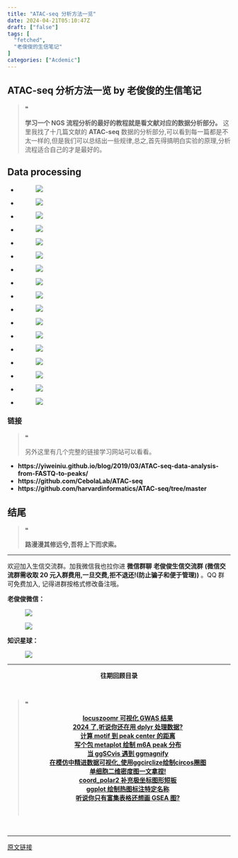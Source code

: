 ```yaml
---
title: "ATAC-seq 分析方法一览"
date: 2024-04-21T05:10:47Z
draft: ["false"]
tags: [
  "fetched",
  "老俊俊的生信笔记"
]
categories: ["Acdemic"]
---
```

ATAC-seq 分析方法一览 by 老俊俊的生信笔记
------
<div><section data-tool="mdnice编辑器" data-website="https://www.mdnice.com" data-mpa-powered-by="yiban.io"><section><mp-common-profile data-pluginname="mpprofile" data-id="MzkyMTI1MTYxNA==" data-headimg="http://mmbiz.qpic.cn/sz_mmbiz_png/G5jjcE4usezgsqIGqjITSMggCTSoViaYeoKe2xoZr1IIvNJoztibQxibYHLDDoiabwAc6Ggws3Tvdo8EPss2nLgaVQ/0?wx_fmt=png" data-nickname="老俊俊的生信笔记" data-alias="JunJunLab" data-signature="老俊俊的生信技能和知识分享,我不是巨人,但你可以站在我的肩膀上更进一步!" data-from="0" data-is_biz_ban="0"></mp-common-profile></section><section><mp-common-clmusic data-pluginname="insertaudio" type="1" music_name="单车 (Single Version)" albumurl="http://wx.y.gtimg.cn/music/photo_new/T002R500x500M000003DLc070OCULh_1.jpg" singer="陈奕迅" duration="208000" username="" music_source="1" is_vip="0" listenid="78297193029667771"></mp-common-clmusic></section><blockquote data-tool="mdnice编辑器"><span>❝</span><p><strong>学习一个 NGS 流程分析的最好的教程就是看文献对应的数据分析部分。</strong> 这里我找了十几篇文献的 <strong>ATAC-seq</strong> 数据的分析部分,可以看到每一篇都是不太一样的,但是我们可以总结出一些规律,总之,首先得搞明白实验的原理,分析流程适合自己的才是最好的。</p></blockquote><h2 data-tool="mdnice编辑器"><span></span><span>Data processing</span><span></span></h2><ul data-tool="mdnice编辑器"><li><section><figure><img data-imgfileid="100029379" data-ratio="0.5668934240362812" data-src="https://mmbiz.qpic.cn/sz_mmbiz_png/G5jjcE4usexXXgrgZr26XIDkPSg6Qhf6ic4HbGRZ0FQwfou5C3Yw8kUa3xMV1MMdNMzDz6Tj0JcHlmvjGiaK4EAQ/640?wx_fmt=png&amp;from=appmsg" data-type="png" data-w="882" src="https://mmbiz.qpic.cn/sz_mmbiz_png/G5jjcE4usexXXgrgZr26XIDkPSg6Qhf6ic4HbGRZ0FQwfou5C3Yw8kUa3xMV1MMdNMzDz6Tj0JcHlmvjGiaK4EAQ/640?wx_fmt=png&amp;from=appmsg"></figure></section></li><li><section><figure><img data-imgfileid="100029380" data-ratio="0.39789964994165694" data-src="https://mmbiz.qpic.cn/sz_mmbiz_png/G5jjcE4usexXXgrgZr26XIDkPSg6Qhf6NYkEDAhw6SLDfdqpyz9EBIWicgfE9fR611qVCh8Tl8lNsibNfuoibGhkg/640?wx_fmt=png&amp;from=appmsg" data-type="png" data-w="857" src="https://mmbiz.qpic.cn/sz_mmbiz_png/G5jjcE4usexXXgrgZr26XIDkPSg6Qhf6NYkEDAhw6SLDfdqpyz9EBIWicgfE9fR611qVCh8Tl8lNsibNfuoibGhkg/640?wx_fmt=png&amp;from=appmsg"></figure></section></li><li><section><figure><img data-imgfileid="100029381" data-ratio="0.5256556442417332" data-src="https://mmbiz.qpic.cn/sz_mmbiz_png/G5jjcE4usexXXgrgZr26XIDkPSg6Qhf6dRflK2icicCRJDtFRY0C1P8ps8iaCcd1lgLyf3PsbGB7NzR8cePxmibagQ/640?wx_fmt=png&amp;from=appmsg" data-type="png" data-w="877" src="https://mmbiz.qpic.cn/sz_mmbiz_png/G5jjcE4usexXXgrgZr26XIDkPSg6Qhf6dRflK2icicCRJDtFRY0C1P8ps8iaCcd1lgLyf3PsbGB7NzR8cePxmibagQ/640?wx_fmt=png&amp;from=appmsg"></figure></section></li><li><section><figure><img data-imgfileid="100029382" data-ratio="0.7006726457399103" data-src="https://mmbiz.qpic.cn/sz_mmbiz_png/G5jjcE4usexXXgrgZr26XIDkPSg6Qhf6uiadz5FI9L1zrB1xia8jQRNBmafaG7mkXhaWhCUgBgrkuZ6P6wNvPl1A/640?wx_fmt=png&amp;from=appmsg" data-type="png" data-w="892" src="https://mmbiz.qpic.cn/sz_mmbiz_png/G5jjcE4usexXXgrgZr26XIDkPSg6Qhf6uiadz5FI9L1zrB1xia8jQRNBmafaG7mkXhaWhCUgBgrkuZ6P6wNvPl1A/640?wx_fmt=png&amp;from=appmsg"></figure></section></li><li><section><figure><img data-imgfileid="100029378" data-ratio="0.33938706015891035" data-src="https://mmbiz.qpic.cn/sz_mmbiz_png/G5jjcE4usexXXgrgZr26XIDkPSg6Qhf6jickfzZ1MfCLX7tVIh4hRSnoxKTRywM1e6DBNkLwecHEr9V0wAFpQyQ/640?wx_fmt=png&amp;from=appmsg" data-type="png" data-w="881" src="https://mmbiz.qpic.cn/sz_mmbiz_png/G5jjcE4usexXXgrgZr26XIDkPSg6Qhf6jickfzZ1MfCLX7tVIh4hRSnoxKTRywM1e6DBNkLwecHEr9V0wAFpQyQ/640?wx_fmt=png&amp;from=appmsg"></figure></section></li><li><section><figure><img data-imgfileid="100029387" data-ratio="0.5104281009879253" data-src="https://mmbiz.qpic.cn/sz_mmbiz_png/G5jjcE4usexXXgrgZr26XIDkPSg6Qhf69f3lCks7xUEzXbTXJH2uzaVKIiaqSFic33qNks7O0aQC7ZfYPOGiaTLdw/640?wx_fmt=png&amp;from=appmsg" data-type="png" data-w="911" src="https://mmbiz.qpic.cn/sz_mmbiz_png/G5jjcE4usexXXgrgZr26XIDkPSg6Qhf69f3lCks7xUEzXbTXJH2uzaVKIiaqSFic33qNks7O0aQC7ZfYPOGiaTLdw/640?wx_fmt=png&amp;from=appmsg"></figure></section></li><li><section><figure><img data-imgfileid="100029385" data-ratio="0.5126436781609195" data-src="https://mmbiz.qpic.cn/sz_mmbiz_png/G5jjcE4usexXXgrgZr26XIDkPSg6Qhf6mEpEGPKTbsCJqwolVB58VdYicKicnao9eUbj7ure5MfGwgxdtibGIgXhQ/640?wx_fmt=png&amp;from=appmsg" data-type="png" data-w="870" src="https://mmbiz.qpic.cn/sz_mmbiz_png/G5jjcE4usexXXgrgZr26XIDkPSg6Qhf6mEpEGPKTbsCJqwolVB58VdYicKicnao9eUbj7ure5MfGwgxdtibGIgXhQ/640?wx_fmt=png&amp;from=appmsg"></figure></section></li><li><section><figure><img data-imgfileid="100029386" data-ratio="0.5689851767388826" data-src="https://mmbiz.qpic.cn/sz_mmbiz_png/G5jjcE4usexXXgrgZr26XIDkPSg6Qhf6pQ3c8YgKzrjaK8p8zkWxAmUT2gSdyv53DKIpaiaspPMxfibt5zfGoTMw/640?wx_fmt=png&amp;from=appmsg" data-type="png" data-w="877" src="https://mmbiz.qpic.cn/sz_mmbiz_png/G5jjcE4usexXXgrgZr26XIDkPSg6Qhf6pQ3c8YgKzrjaK8p8zkWxAmUT2gSdyv53DKIpaiaspPMxfibt5zfGoTMw/640?wx_fmt=png&amp;from=appmsg"></figure></section></li><li><section><figure><img data-imgfileid="100029383" data-ratio="0.31263858093126384" data-src="https://mmbiz.qpic.cn/sz_mmbiz_png/G5jjcE4usexXXgrgZr26XIDkPSg6Qhf6qPonIJIia7tAWsvCdia2NFeLZzWjJnRVwe1RQejyOa0HHKDqZB9rnVGw/640?wx_fmt=png&amp;from=appmsg" data-type="png" data-w="902" src="https://mmbiz.qpic.cn/sz_mmbiz_png/G5jjcE4usexXXgrgZr26XIDkPSg6Qhf6qPonIJIia7tAWsvCdia2NFeLZzWjJnRVwe1RQejyOa0HHKDqZB9rnVGw/640?wx_fmt=png&amp;from=appmsg"></figure></section></li><li><section><figure><img data-imgfileid="100029384" data-ratio="0.4155251141552511" data-src="https://mmbiz.qpic.cn/sz_mmbiz_png/G5jjcE4usexXXgrgZr26XIDkPSg6Qhf6Fsia8lEFbdXdlEicM3iax7S5Cv5EvWTicZn022asyxzXKOOt6HicBLYV7VQ/640?wx_fmt=png&amp;from=appmsg" data-type="png" data-w="876" src="https://mmbiz.qpic.cn/sz_mmbiz_png/G5jjcE4usexXXgrgZr26XIDkPSg6Qhf6Fsia8lEFbdXdlEicM3iax7S5Cv5EvWTicZn022asyxzXKOOt6HicBLYV7VQ/640?wx_fmt=png&amp;from=appmsg"></figure></section></li><li><section><figure><img data-imgfileid="100029392" data-ratio="0.45855758880516684" data-src="https://mmbiz.qpic.cn/sz_mmbiz_png/G5jjcE4usexXXgrgZr26XIDkPSg6Qhf6ZQ4G3H9glpW2el798ibEUnSTamMcsuMgP7R4OTl3efAzjZfcqz2icU2g/640?wx_fmt=png&amp;from=appmsg" data-type="png" data-w="929" src="https://mmbiz.qpic.cn/sz_mmbiz_png/G5jjcE4usexXXgrgZr26XIDkPSg6Qhf6ZQ4G3H9glpW2el798ibEUnSTamMcsuMgP7R4OTl3efAzjZfcqz2icU2g/640?wx_fmt=png&amp;from=appmsg"></figure></section></li><li><section><figure><img data-imgfileid="100029393" data-ratio="0.5965714285714285" data-src="https://mmbiz.qpic.cn/sz_mmbiz_png/G5jjcE4usexXXgrgZr26XIDkPSg6Qhf640wHvoNaamR2PueU2vMTp6ZSzYvgXvTOibibiauheTFUgHpUCtBqiall6Q/640?wx_fmt=png&amp;from=appmsg" data-type="png" data-w="875" src="https://mmbiz.qpic.cn/sz_mmbiz_png/G5jjcE4usexXXgrgZr26XIDkPSg6Qhf640wHvoNaamR2PueU2vMTp6ZSzYvgXvTOibibiauheTFUgHpUCtBqiall6Q/640?wx_fmt=png&amp;from=appmsg"></figure></section></li><li><section><figure><img data-imgfileid="100029389" data-ratio="0.3664036076662909" data-src="https://mmbiz.qpic.cn/sz_mmbiz_png/G5jjcE4usexXXgrgZr26XIDkPSg6Qhf6ZI0LRrkmBPQDMt2915IUUeO9fzS36sCbH9MibINGicFrSdpAJXc1CnAA/640?wx_fmt=png&amp;from=appmsg" data-type="png" data-w="887" src="https://mmbiz.qpic.cn/sz_mmbiz_png/G5jjcE4usexXXgrgZr26XIDkPSg6Qhf6ZI0LRrkmBPQDMt2915IUUeO9fzS36sCbH9MibINGicFrSdpAJXc1CnAA/640?wx_fmt=png&amp;from=appmsg"></figure></section></li><li><section><figure><img data-imgfileid="100029390" data-ratio="0.5192307692307693" data-src="https://mmbiz.qpic.cn/sz_mmbiz_png/G5jjcE4usexXXgrgZr26XIDkPSg6Qhf6ko1jB3eKgD9XrdeRkhicXYHUmccxln7uCnYebl1KFM1FcNNM53jpgicg/640?wx_fmt=png&amp;from=appmsg" data-type="png" data-w="884" src="https://mmbiz.qpic.cn/sz_mmbiz_png/G5jjcE4usexXXgrgZr26XIDkPSg6Qhf6ko1jB3eKgD9XrdeRkhicXYHUmccxln7uCnYebl1KFM1FcNNM53jpgicg/640?wx_fmt=png&amp;from=appmsg"></figure></section></li><li><section><figure><img data-imgfileid="100029391" data-ratio="0.45351473922902497" data-src="https://mmbiz.qpic.cn/sz_mmbiz_png/G5jjcE4usexXXgrgZr26XIDkPSg6Qhf6P8T4JnapYE6IXdJTay3XIoUFUORtsk7GdUzzpbEkTZJEXG5jZEhMEw/640?wx_fmt=png&amp;from=appmsg" data-type="png" data-w="882" src="https://mmbiz.qpic.cn/sz_mmbiz_png/G5jjcE4usexXXgrgZr26XIDkPSg6Qhf6P8T4JnapYE6IXdJTay3XIoUFUORtsk7GdUzzpbEkTZJEXG5jZEhMEw/640?wx_fmt=png&amp;from=appmsg"></figure></section></li><li><section><figure><img data-imgfileid="100029394" data-ratio="0.5233219567690558" data-src="https://mmbiz.qpic.cn/sz_mmbiz_png/G5jjcE4usexXXgrgZr26XIDkPSg6Qhf6cTvLU6Np0jdF9DgHE4jFwn7E2lhNkR6DzCISrhFlQbdnQDoZsxmiaSg/640?wx_fmt=png&amp;from=appmsg" data-type="png" data-w="879" src="https://mmbiz.qpic.cn/sz_mmbiz_png/G5jjcE4usexXXgrgZr26XIDkPSg6Qhf6cTvLU6Np0jdF9DgHE4jFwn7E2lhNkR6DzCISrhFlQbdnQDoZsxmiaSg/640?wx_fmt=png&amp;from=appmsg"></figure></section></li><li><section><figure><img data-imgfileid="100029395" data-ratio="0.9334787350054525" data-src="https://mmbiz.qpic.cn/sz_mmbiz_png/G5jjcE4usexXXgrgZr26XIDkPSg6Qhf6NZiabVHoAwicwQ1Rh6rprkzFxAdVSSATwXnQPa9PGN2ZD4ZRmgwPoicOQ/640?wx_fmt=png&amp;from=appmsg" data-type="png" data-w="917" src="https://mmbiz.qpic.cn/sz_mmbiz_png/G5jjcE4usexXXgrgZr26XIDkPSg6Qhf6NZiabVHoAwicwQ1Rh6rprkzFxAdVSSATwXnQPa9PGN2ZD4ZRmgwPoicOQ/640?wx_fmt=png&amp;from=appmsg"></figure></section></li></ul><h3 data-tool="mdnice编辑器"><span></span><span>链接</span><span></span></h3><blockquote data-tool="mdnice编辑器"><span>❝</span><p>另外这里有几个完整的链接学习网站可以看看。</p></blockquote><ul data-tool="mdnice编辑器"><li><section><strong>https://yiweiniu.github.io/blog/2019/03/ATAC-seq-data-analysis-from-FASTQ-to-peaks/</strong></section></li><li><section><strong>https://github.com/CebolaLab/ATAC-seq</strong></section></li><li><section><strong>https://github.com/harvardinformatics/ATAC-seq/tree/master</strong></section></li></ul><h2 data-tool="mdnice编辑器"><span></span><span>结尾</span><span></span></h2><blockquote data-tool="mdnice编辑器"><span>❝</span><p><strong>路漫漫其修远兮,吾将上下而求索。</strong></p></blockquote><hr data-tool="mdnice编辑器"><p data-tool="mdnice编辑器">欢迎加入生信交流群。加我微信我也拉你进 <strong>微信群聊</strong> <strong>老俊俊生信交流群</strong> <strong>(微信交流群需收取 20 元入群费用,一旦交费,拒不退还!(防止骗子和便于管理))</strong> 。QQ 群可免费加入, 记得进群按格式修改备注哦。</p><section data-tool="mdnice编辑器"><section><p><strong>老俊俊微信：</strong></p><figure><img data-imgfileid="100029397" data-ratio="1" data-src="https://mmbiz.qpic.cn/sz_mmbiz_png/G5jjcE4usexXXgrgZr26XIDkPSg6Qhf61f5Apu2u4rbgufkSIicibcLZ7PqW7jTAibSU4icRw4ZGN2RrQhsFdFribww/640?wx_fmt=png&amp;from=appmsg" data-type="png" data-w="430" src="https://mmbiz.qpic.cn/sz_mmbiz_png/G5jjcE4usexXXgrgZr26XIDkPSg6Qhf61f5Apu2u4rbgufkSIicibcLZ7PqW7jTAibSU4icRw4ZGN2RrQhsFdFribww/640?wx_fmt=png&amp;from=appmsg"></figure><figure><img data-imgfileid="100029396" data-ratio="1.3668430335097002" data-src="https://mmbiz.qpic.cn/sz_mmbiz_png/G5jjcE4usexXXgrgZr26XIDkPSg6Qhf6yyll7pWTXSic2FExR7tfBCoaV7hribtibicqzJOlFWreUKQlqMQ486A1Ew/640?wx_fmt=png&amp;from=appmsg" data-type="png" data-w="567" src="https://mmbiz.qpic.cn/sz_mmbiz_png/G5jjcE4usexXXgrgZr26XIDkPSg6Qhf6yyll7pWTXSic2FExR7tfBCoaV7hribtibicqzJOlFWreUKQlqMQ486A1Ew/640?wx_fmt=png&amp;from=appmsg"></figure></section><section><p><strong>知识星球：</strong></p><figure><img data-imgfileid="100029398" data-ratio="1.5896226415094339" data-src="https://mmbiz.qpic.cn/sz_mmbiz_jpg/G5jjcE4usexXXgrgZr26XIDkPSg6Qhf6etU0LgoaA6CBsNEOicZRuAnNyCCWgwMXY7TYWViaV2sjzibnxhAT0Ygzw/640?wx_fmt=jpeg&amp;from=appmsg" data-type="jpeg" data-w="1060" src="https://mmbiz.qpic.cn/sz_mmbiz_jpg/G5jjcE4usexXXgrgZr26XIDkPSg6Qhf6etU0LgoaA6CBsNEOicZRuAnNyCCWgwMXY7TYWViaV2sjzibnxhAT0Ygzw/640?wx_fmt=jpeg&amp;from=appmsg"></figure></section></section><hr data-tool="mdnice编辑器"><p data-tool="mdnice编辑器"><strong></strong></p><center data-tool="mdnice编辑器"><strong> 往期回顾目录 </strong></center><p data-tool="mdnice编辑器"><br></p><blockquote data-tool="mdnice编辑器"><span>❝</span><p><strong></strong></p><center><strong><a href="https://mp.weixin.qq.com/s?__biz=MzkyMTI1MTYxNA==&amp;mid=2247513016&amp;idx=1&amp;sn=902232584345e1435aade90821238a9e&amp;chksm=c18489c9f6f300dfe8e7e436f76c891eb8234ec40a388f361f7838dc6dc61fd17ccb33f96bac&amp;token=1218322320&amp;lang=zh_CN&amp;scene=21#wechat_redirect" data-linktype="2">locuszoomr 可视化 GWAS 结果</a></strong></center><strong><center><a href="https://mp.weixin.qq.com/s?__biz=MzkyMTI1MTYxNA==&amp;mid=2247512947&amp;idx=1&amp;sn=87d8684deca7bcf68ec887e067449ce5&amp;chksm=c1848902f6f30014f25b1e24e98e8ec4edf704bf70a037d4d291d3e5c7aae7e826635926e345&amp;token=538711716&amp;lang=zh_CN&amp;scene=21#wechat_redirect" data-linktype="2">2024 了,听说你还在用 dplyr 处理数据?</a></center></strong><strong><center><a href="https://mp.weixin.qq.com/s?__biz=MzkyMTI1MTYxNA==&amp;mid=2247512936&amp;idx=1&amp;sn=53d5444bfa7e6028c169578cd6fc873d&amp;chksm=c1848919f6f3000f297af5def286cf09caad0898d6598277f610b9563116c7c4000f34d79daf&amp;token=1008140360&amp;lang=zh_CN&amp;scene=21#wechat_redirect" data-linktype="2">计算 motif 到 peak center 的距离</a></center></strong><strong><center><a href="https://mp.weixin.qq.com/s?__biz=MzkyMTI1MTYxNA==&amp;mid=2247512922&amp;idx=1&amp;sn=247004f40306ea4e555fb6e32480a42f&amp;chksm=c184892bf6f3003d132a9779834b2d4df5c3f1b52ec9c3a04041d7398f3ec155560efe6eb578&amp;token=2004442534&amp;lang=zh_CN&amp;scene=21#wechat_redirect" data-linktype="2">写个包 metaplot 绘制 m6A peak 分布</a></center></strong><strong><center><a href="https://mp.weixin.qq.com/s?__biz=MzkyMTI1MTYxNA==&amp;mid=2247512856&amp;idx=1&amp;sn=7f9fd9406d4768535450ef9e2df44890&amp;chksm=c1848969f6f3007fb1e0010b0ce49fd5738fa5fd8f4759ffea56cfbe89ffaaf29e1016ed149e&amp;token=709285857&amp;lang=zh_CN&amp;scene=21#wechat_redirect" data-linktype="2">当 ggSCvis 遇到 ggmagnify</a></center></strong><strong><center><a href="https://mp.weixin.qq.com/s?__biz=MzkyMTI1MTYxNA==&amp;mid=2247512812&amp;idx=1&amp;sn=c90eeab4ddc6aeaae7986ca163eba10e&amp;chksm=c184889df6f3018bc89c07de8b7aea1a22b7b284320dbf4280cd60ce5b4fad1a65486116ec62&amp;token=555204851&amp;lang=zh_CN&amp;scene=21#wechat_redirect" data-linktype="2">在模仿中精进数据可视化_使用ggcirclize绘制circos圈图</a></center></strong><strong><center><a href="https://mp.weixin.qq.com/s?__biz=MzkyMTI1MTYxNA==&amp;mid=2247512783&amp;idx=1&amp;sn=2535eaafd12934a3067e88f00f17d59a&amp;chksm=c18488bef6f301a8fcd1efa4dbe75d2c0d794cdedde2151528d3841e61e902d9c3ebbc2915c4&amp;token=1338300207&amp;lang=zh_CN&amp;scene=21#wechat_redirect" data-linktype="2">单细胞二维密度图一文拿捏!</a></center></strong><strong><center><a href="https://mp.weixin.qq.com/s?__biz=MzkyMTI1MTYxNA==&amp;mid=2247512748&amp;idx=1&amp;sn=6678a6672774f1a629701ea74db526fa&amp;chksm=c18488ddf6f301cb2522153dfab8b690bd26ea46e7db2fc03dcf923daef3f594b0442dadd9a6&amp;token=1867459500&amp;lang=zh_CN&amp;scene=21#wechat_redirect" data-linktype="2">coord_polar2 补充极坐标图形短板</a></center></strong><strong><center><a href="https://mp.weixin.qq.com/s?__biz=MzkyMTI1MTYxNA==&amp;mid=2247512715&amp;idx=1&amp;sn=e599a44ed4013bf5512dc5f926833495&amp;chksm=c18488faf6f301ecdcd5dd4b5324fb6b86a560ce381102c45111e7ac9498ff10648127086b19&amp;token=2102927728&amp;lang=zh_CN&amp;scene=21#wechat_redirect" data-linktype="2">ggplot 绘制热图标注特定名称</a></center></strong><strong><center><a href="https://mp.weixin.qq.com/s?__biz=MzkyMTI1MTYxNA==&amp;mid=2247512646&amp;idx=1&amp;sn=d9241b243771dcb355c74fd1a7f9431c&amp;chksm=c1848837f6f301216f9d4c06659f01814b54994b552b5f15d9df9c5b227f417288a7cd4061e6&amp;token=2102927728&amp;lang=zh_CN&amp;scene=21#wechat_redirect" data-linktype="2">听说你只有富集表格还想画 GSEA 图?</a></center></strong><p><br></p></blockquote></section><p><br></p><p><mp-style-type data-value="3"></mp-style-type></p></div>  
<hr>
<a href="https://mp.weixin.qq.com/s/7TrQBOfnKuI8EL_1k8vBuw",target="_blank" rel="noopener noreferrer">原文链接</a>
